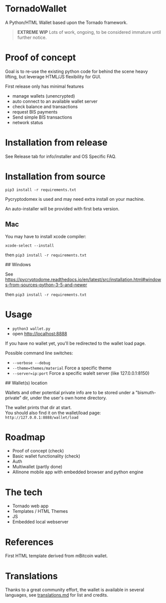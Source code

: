 # TornadoWallet

A Python/HTML Wallet based upon the Tornado framework.

> **EXTREME WIP** Lots of work, ongoing, to be considered immature until further notice.

# Proof of concept

Goal is to re-use the existing python code for behind the scene heavy lifting, but leverage HTML/JS flexibility for GUI.

First release only has minimal features

- manage wallets (unencrypted)
- auto connect to an available wallet server
- check balance and transactions
- request BIS payments
- Send simple BIS transactions
- network status

# Installation from release

See Release tab for info/installer and OS Specific FAQ.

# Installation from source

`pip3 install -r requirements.txt`

Pycryptodomex is used and may need extra install on your machine.

An auto-installer will be provided with first beta version.

## Mac

You may have to install xcode compiler:

`xcode-select --install`

then `pip3 install -r requirements.txt`

## Windows

See 
https://pycryptodome.readthedocs.io/en/latest/src/installation.html#windows-from-sources-python-3-5-and-newer

then `pip3 install -r requirements.txt`


# Usage

* `python3 wallet.py`
* open [http://localhost:8888](http://localhost:8888)

If you have no wallet yet, you'll be redirected to the wallet load page.  

Possible command line switches:    
* `--verbose --debug`
* `--theme=themes/material`  Force a specific theme
* `--server=ip:port`  Force a specific walelt server (like 127.0.0.1:8150)


## Wallet(s) location

Wallets and other potential private info are to be stored under a "bismuth-private" dir, under the user's own home directory.

The wallet prints that dir at start.  
You should also find it on the wallet/load page:  
`http://127.0.0.1:8888/wallet/load`


# Roadmap

* Proof of concept (check)
* Basic wallet functionality (check)
* Auth
* Multiwallet (partly done)
* Allinone mobile app with embedded browser and python engine

# The tech

* Tornado web app
* Templates / HTML Themes
* JS
* Embedded local webserver

# References

First HTML template derived from mBitcoin wallet.  

# Translations

Thanks to a great community effort, the wallet is available in several languages, see [translations.md](translations.md) for list and credits. 
